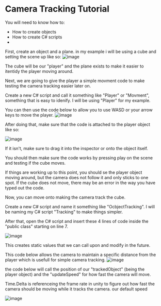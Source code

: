 # Camera Tracking Tutorial

You will need to know how to:
- How to create objects
- How to create C# scripts
- 

First, create an object and a plane. in my example i will be using a cube and setting the scene up like so:
![image](https://github.com/user-attachments/assets/887580cd-fa0a-4704-b1a8-a0f462b2f711)

The cube will be our "player" and the plane exists to make it easier to itentidy the player moving around.

Next, we are going to give the player a simple movment code to make testing the camera tracking easier later on.

Create a new C# script and call it something like "Player" or "Movment", something that is easy to idenify. I will be using "Player" for my example.

You can then use the code below to allow you to use WASD or your arrow keys to move the player.
![image](https://github.com/user-attachments/assets/5f7f13b1-136f-498d-bd6b-1091647f9dea)

After doing that, make sure that the code is attached to the player object like so:

![image](https://github.com/user-attachments/assets/0029c012-76e7-4e21-bc22-8d03a23b01e0)

If it isn't, make sure to drag it into the inspector or onto the object itself.

You should then make sure the code works by pressing play on the scene and testing if the cube moves.

If things are working up to this point, you should se the player object moving around, but the camera does not follow it and only sticks to one spot.
If the cube does not move, there may be an error in the way you have typed out the code.

Now, you can move onto making the camera track the cube.


Create a new C# script and name it something like "OcbjectTracking". I will be naming my C# script "Tracking" to make things simpler.

After that, open the C# script and insert these 4 lines of code inside the "public class" starting on line 7.

![image](https://github.com/user-attachments/assets/2f60f53a-58fe-4dd1-93e5-b8ff809f8729)

This creates static values that we can call upon and modify in the future.

This code below allows the camera to maintain a specific distance from the player which is usefull for simple camera tracking.
![image](https://github.com/user-attachments/assets/df0ca481-57ed-4b90-bfcb-e37216f69ab1)


the code below will call the position of our "trackedObject" (being the player object) and the "updateSpeed" for how fast the camera will move. 

Time.Delta is referenceing the frame rate in unity to figure out how fast the camera should be moving while it tracks the camera. our default speed 

![image](https://github.com/user-attachments/assets/a97c34cb-32d1-4557-9269-c53885caa305)




